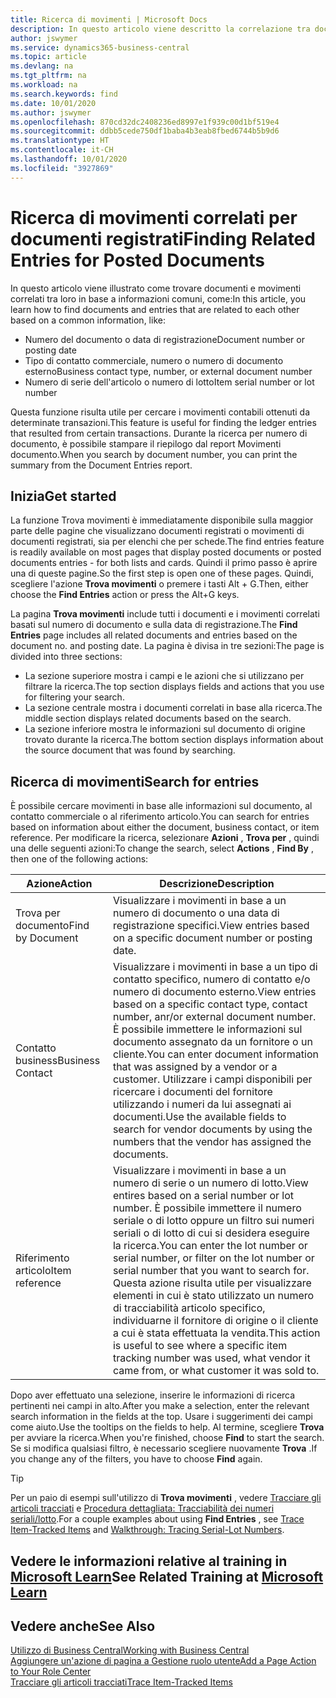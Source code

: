 ```yaml
---
title: Ricerca di movimenti | Microsoft Docs
description: In questo articolo viene descritto la correlazione tra documenti e movimenti
author: jswymer
ms.service: dynamics365-business-central
ms.topic: article
ms.devlang: na
ms.tgt_pltfrm: na
ms.workload: na
ms.search.keywords: find
ms.date: 10/01/2020
ms.author: jswymer
ms.openlocfilehash: 870cd32dc2408236ed8997e1f939c00d1bf519e4
ms.sourcegitcommit: ddbb5cede750df1baba4b3eab8fbed6744b5b9d6
ms.translationtype: HT
ms.contentlocale: it-CH
ms.lasthandoff: 10/01/2020
ms.locfileid: "3927869"
---
```

# <a name="finding-related-entries-for-posted-documents"></a><span data-ttu-id="63fca-103">Ricerca di movimenti correlati per documenti registrati</span><span class="sxs-lookup"><span data-stu-id="63fca-103">Finding Related Entries for Posted Documents</span></span> 

<span data-ttu-id="63fca-104">In questo articolo viene illustrato come trovare documenti e movimenti correlati tra loro in base a informazioni comuni, come:</span><span class="sxs-lookup"><span data-stu-id="63fca-104">In this article, you learn how to find documents and entries that are related to each other based on a common information, like:</span></span>

- <span data-ttu-id="63fca-105">Numero del documento o data di registrazione</span><span class="sxs-lookup"><span data-stu-id="63fca-105">Document number or posting date</span></span>
- <span data-ttu-id="63fca-106">Tipo di contatto commerciale, numero o numero di documento esterno</span><span class="sxs-lookup"><span data-stu-id="63fca-106">Business contact type, number, or external document number</span></span>
- <span data-ttu-id="63fca-107">Numero di serie dell'articolo o numero di lotto</span><span class="sxs-lookup"><span data-stu-id="63fca-107">Item serial number or lot number</span></span>

<span data-ttu-id="63fca-108">Questa funzione risulta utile per cercare i movimenti contabili ottenuti da determinate transazioni.</span><span class="sxs-lookup"><span data-stu-id="63fca-108">This feature is useful for finding the ledger entries that resulted from certain transactions.</span></span> <span data-ttu-id="63fca-109">Durante la ricerca per numero di documento, è possibile stampare il riepilogo dal report Movimenti documento.</span><span class="sxs-lookup"><span data-stu-id="63fca-109">When you search by document number, you can print the summary from the Document Entries report.</span></span>

## <a name="get-started"></a><span data-ttu-id="63fca-110">Inizia</span><span class="sxs-lookup"><span data-stu-id="63fca-110">Get started</span></span>

<span data-ttu-id="63fca-111">La funzione Trova movimenti è immediatamente disponibile sulla maggior parte delle pagine che visualizzano documenti registrati o movimenti di documenti registrati, sia per elenchi che per schede.</span><span class="sxs-lookup"><span data-stu-id="63fca-111">The find entries feature is readily available on most pages that display posted documents or posted documents entries - for both lists and cards.</span></span> <span data-ttu-id="63fca-112">Quindi il primo passo è aprire una di queste pagine.</span><span class="sxs-lookup"><span data-stu-id="63fca-112">So the first step is open one of these pages.</span></span> <span data-ttu-id="63fca-113">Quindi, scegliere l'azione **Trova movimenti** o premere i tasti Alt + G.</span><span class="sxs-lookup"><span data-stu-id="63fca-113">Then, either choose the **Find Entries** action or press the Alt+G keys.</span></span>

<span data-ttu-id="63fca-114">La pagina **Trova movimenti** include tutti i documenti e i movimenti correlati basati sul numero di documento e sulla data di registrazione.</span><span class="sxs-lookup"><span data-stu-id="63fca-114">The **Find Entries** page  includes all related documents and entries based on the document no. and posting date.</span></span> <span data-ttu-id="63fca-115">La pagina è divisa in tre sezioni:</span><span class="sxs-lookup"><span data-stu-id="63fca-115">The page is divided into three sections:</span></span>

- <span data-ttu-id="63fca-116">La sezione superiore mostra i campi e le azioni che si utilizzano per filtrare la ricerca.</span><span class="sxs-lookup"><span data-stu-id="63fca-116">The top section displays fields and actions that you use for filtering your search.</span></span>
- <span data-ttu-id="63fca-117">La sezione centrale mostra i documenti correlati in base alla ricerca.</span><span class="sxs-lookup"><span data-stu-id="63fca-117">The middle section displays related documents based on the search.</span></span>
- <span data-ttu-id="63fca-118">La sezione inferiore mostra le informazioni sul documento di origine trovato durante la ricerca.</span><span class="sxs-lookup"><span data-stu-id="63fca-118">The bottom section displays information about the source document that was found by searching.</span></span>


<!--
 There are two ways to open this page:

- Choose the ![Lightbulb that opens the Tell Me feature](media/ui-search/search_small.png "Tell me what you want to do") icon, enter **Find Entries**, and then choose the related link.

    With this way, the **Find Entries** page might be empty, and you'll have to start searching for entries from scratch.
    
- Open a page that displays posted documents or posted documents entries, either a list or a card. Then, locate and select the **Find Entries** action.

    With this way, the **Find Entries**, page will include all related documents and entries based on the document no. and posting date.


    > [!TIP]
    > If you are on a page that has the **Find Entries** action, press crtl+G to open the **Find Entries** page directly. 
-->

## <a name="search-for-entries"></a><span data-ttu-id="63fca-119">Ricerca di movimenti</span><span class="sxs-lookup"><span data-stu-id="63fca-119">Search for entries</span></span>

<span data-ttu-id="63fca-120">È possibile cercare movimenti in base alle informazioni sul documento, al contatto commerciale o al riferimento articolo.</span><span class="sxs-lookup"><span data-stu-id="63fca-120">You can search for entries based on information about either the document, business contact, or item reference.</span></span> <span data-ttu-id="63fca-121">Per modificare la ricerca, selezionare **Azioni** , **Trova per** , quindi una delle seguenti azioni:</span><span class="sxs-lookup"><span data-stu-id="63fca-121">To change the search, select **Actions** , **Find By** , then one of the following actions:</span></span>

|<span data-ttu-id="63fca-122">Azione</span><span class="sxs-lookup"><span data-stu-id="63fca-122">Action</span></span>|<span data-ttu-id="63fca-123">Descrizione</span><span class="sxs-lookup"><span data-stu-id="63fca-123">Description</span></span>|
|------|-----------|
|<span data-ttu-id="63fca-124">Trova per documento</span><span class="sxs-lookup"><span data-stu-id="63fca-124">Find by Document</span></span>|<span data-ttu-id="63fca-125">Visualizzare i movimenti in base a un numero di documento o una data di registrazione specifici.</span><span class="sxs-lookup"><span data-stu-id="63fca-125">View entries based on a specific document number or posting date.</span></span>|
|<span data-ttu-id="63fca-126">Contatto business</span><span class="sxs-lookup"><span data-stu-id="63fca-126">Business Contact</span></span> |<span data-ttu-id="63fca-127">Visualizzare i movimenti in base a un tipo di contatto specifico, numero di contatto e/o numero di documento esterno.</span><span class="sxs-lookup"><span data-stu-id="63fca-127">View entries based on a specific contact type, contact number, anr/or external document number.</span></span> <span data-ttu-id="63fca-128">È possibile immettere le informazioni sul documento assegnato da un fornitore o un cliente.</span><span class="sxs-lookup"><span data-stu-id="63fca-128">You can enter document information that was assigned by a vendor or a customer.</span></span> <span data-ttu-id="63fca-129">Utilizzare i campi disponibili per ricercare i documenti del fornitore utilizzando i numeri da lui assegnati ai documenti.</span><span class="sxs-lookup"><span data-stu-id="63fca-129">Use the available fields to search for vendor documents by using the numbers that the vendor has assigned the documents.</span></span>|
|<span data-ttu-id="63fca-130">Riferimento articolo</span><span class="sxs-lookup"><span data-stu-id="63fca-130">Item reference</span></span>|<span data-ttu-id="63fca-131">Visualizzare i movimenti in base a un numero di serie o un numero di lotto.</span><span class="sxs-lookup"><span data-stu-id="63fca-131">View entires based on a serial number or lot number.</span></span> <span data-ttu-id="63fca-132">È possibile immettere il numero seriale o di lotto oppure un filtro sui numeri seriali o di lotto di cui si desidera eseguire la ricerca.</span><span class="sxs-lookup"><span data-stu-id="63fca-132">You can enter the lot number or serial number, or filter on the lot number or serial number that you want to search for.</span></span> <span data-ttu-id="63fca-133">Questa azione risulta utile per visualizzare elementi in cui è stato utilizzato un numero di tracciabilità articolo specifico, individuarne il fornitore di origine o il cliente a cui è stata effettuata la vendita.</span><span class="sxs-lookup"><span data-stu-id="63fca-133">This action is useful to see where a specific item tracking number was used, what vendor it came from, or what customer it was sold to.</span></span>|

<span data-ttu-id="63fca-134">Dopo aver effettuato una selezione, inserire le informazioni di ricerca pertinenti nei campi in alto.</span><span class="sxs-lookup"><span data-stu-id="63fca-134">After you make a selection, enter the relevant search information in the fields at the top.</span></span> <span data-ttu-id="63fca-135">Usare i suggerimenti dei campi come aiuto.</span><span class="sxs-lookup"><span data-stu-id="63fca-135">Use the tooltips on the fields to help.</span></span> <span data-ttu-id="63fca-136">Al termine, scegliere **Trova** per avviare la ricerca.</span><span class="sxs-lookup"><span data-stu-id="63fca-136">When you're finished, choose **Find** to start the search.</span></span> <span data-ttu-id="63fca-137">Se si modifica qualsiasi filtro, è necessario scegliere nuovamente **Trova** .</span><span class="sxs-lookup"><span data-stu-id="63fca-137">If you change any of the filters, you have to choose **Find** again.</span></span>

> [!TIP]
> <span data-ttu-id="63fca-138">Per un paio di esempi sull'utilizzo di **Trova movimenti** , vedere [Tracciare gli articoli tracciati](inventory-how-to-trace-item-tracked-items.md) e [Procedura dettagliata: Tracciabilità dei numeri seriali/lotto](walkthrough-tracing-serial-lot-numbers.md).</span><span class="sxs-lookup"><span data-stu-id="63fca-138">For a couple examples about using **Find Entries** , see [Trace Item-Tracked Items](inventory-how-to-trace-item-tracked-items.md) and [Walkthrough: Tracing Serial-Lot Numbers](walkthrough-tracing-serial-lot-numbers.md).</span></span>

## <a name="see-related-training-at-microsoft-learn"></a><span data-ttu-id="63fca-139">Vedere le informazioni relative al training in [Microsoft Learn](/learn/modules/user-interface-dynamics-365-business-central/index)</span><span class="sxs-lookup"><span data-stu-id="63fca-139">See Related Training at [Microsoft Learn](/learn/modules/user-interface-dynamics-365-business-central/index)</span></span>

## <a name="see-also"></a><span data-ttu-id="63fca-140">Vedere anche</span><span class="sxs-lookup"><span data-stu-id="63fca-140">See Also</span></span>

[<span data-ttu-id="63fca-141">Utilizzo di Business Central</span><span class="sxs-lookup"><span data-stu-id="63fca-141">Working with Business Central</span></span>](ui-work-product.md)  
[<span data-ttu-id="63fca-142">Aggiungere un'azione di pagina a Gestione ruolo utente</span><span class="sxs-lookup"><span data-stu-id="63fca-142">Add a Page Action to Your Role Center</span></span>](ui-bookmarks.md)  
[<span data-ttu-id="63fca-143">Tracciare gli articoli tracciati</span><span class="sxs-lookup"><span data-stu-id="63fca-143">Trace Item-Tracked Items</span></span>](inventory-how-to-trace-item-tracked-items.md)  
